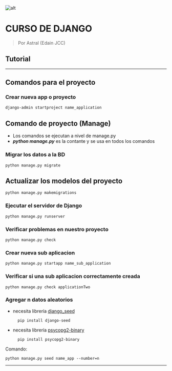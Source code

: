 ![alt](https://imgs.search.brave.com/xvZ9nwehnreok6qEqfTgluOLSgx52JxVedoqGUsq1mc/rs:fit:860:0:0/g:ce/aHR0cHM6Ly9jZG4u/ZnJlZWJpZXN1cHBs/eS5jb20vbG9nb3Mv/bGFyZ2UvMngvZGph/bmdvLWNvbW11bml0/eS1sb2dvLXBuZy10/cmFuc3BhcmVudC5w/bmc)

# CURSO DE DJANGO

> Por Astral (Edain JCC)

## Tutorial

---

## Comandos para el proyecto

### Crear nueva app o proyecto

    django-admin startproject name_application

## Comando de proyecto (Manage)

- Los comandos se ejecutan a nivel de manage.py
- **_python manage.py_** es la contante y se usa en todos los comandos

### Migrar los datos a la BD

    python manage.py migrate

## Actualizar los modelos del proyecto

    python manage.py makemigrations

### Ejecutar el servidor de Django

    python manage.py runserver

### Verificar problemas en nuestro proyecto

    python manage.py check

### Crear nueva sub aplicacion

    python manage.py startapp name_sub_application

### Verificar si una sub aplicacion correctamente creada

    python manage.py check applicationTwo

### Agregar n datos aleatorios

- necesita librería [django_seed](https://pypi.org/project/django-seed/)

        pip install django-seed

- necesita librería [psycopg2-binary](https://pypi.org/project/psycopg2-binary/)

        pip install psycopg2-binary

Comando:

    python manage.py seed name_app --number=n

---
